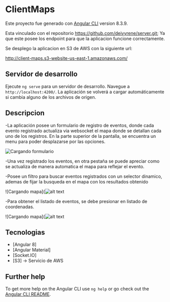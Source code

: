 # ClientMaps

Este proyecto fue generado con [Angular CLI](https://github.com/angular/angular-cli) version 8.3.9.

Esta vinculado con el repositorio https://github.com/deivyrene/server.git; Ya que este posee los endpoint para que la aplicacion funcione correctamente.

Se desplego la aplicacion en S3 de AWS con la siguiente url:

http://client-maps.s3-website-us-east-1.amazonaws.com/

## Servidor de desarrollo

Ejecute `ng serve` para un servidor de desarrollo. Navegue a `http://localhost:4200/`. La aplicación se volverá a cargar automáticamente si cambia alguno de los archivos de origen.

## Descripcion

-La aplicación posee un formulario de registro de eventos, donde cada evento registrado actualiza via websocket el mapa donde se detallan cada uno de los registros. En la parte superior de la pantalla, se encuentra un menu para poder desplazarse por las opciones.

![Cargando formulario](https://client-maps.s3.amazonaws.com/image_one.png)

-Una vez registrado los eventos, en otra pestaña se puede apreciar como se actualiza de manera automatica el mapa para reflejar el evento.

-Posee un filtro para buscar eventos registrados con un selector dinamico, ademas de fijar la busqueda en el mapa con los resultados obtenido

![Cargando mapa](![alt text](https://client-maps.s3.amazonaws.com/image_three.png.png)

-Para obtener el listado de eventos, se debe presionar en listado de coordenadas.

![Cargando mapa](![alt text](https://client-maps.s3.amazonaws.com/image_two.png.png)


## Tecnologias

* [Angular 8]
* [Angular Material]
* [Socket.IO]
* [S3] -> Servicio de AWS

## Further help

To get more help on the Angular CLI use `ng help` or go check out the [Angular CLI README](https://github.com/angular/angular-cli/blob/master/README.md).

